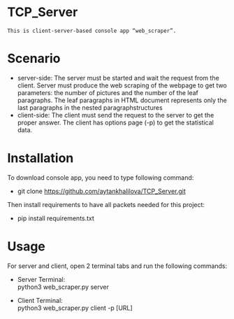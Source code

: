 # TCP_Server
    This is client-server-based console app “web_scraper”.
 # Scenario 
 * server-side: The server must be started and wait the request from the client. Server must produce the web scraping of the webpage to get two parameters:
the number of pictures and the number of the leaf paragraphs. The leaf paragraphs in HTML document represents only the last paragraphs in the nested paragraphstructures
 * client-side: The client must send the request to the server to get the proper answer. The client has options page (-p) to get the statistical data.
    
# Installation
 To download console app, you need to type following command:<br/>
  * git clone https://github.com/aytankhalilova/TCP_Server.git<br/>
  
 Then install requirements to have all packets needed for this project:<br/>
 * pip install requirements.txt<br/>
 
 # Usage
 For server and client, open 2 terminal tabs and run the following commands:
 * Server Terminal:<br />
      python3 web_scraper.py server<br />
 
 * Client Terminal: <br />
      python3 web_scraper.py client -p [URL]
